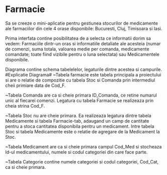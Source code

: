 # Farmacie
 Sa se creeze o mini-aplicatie pentru gestiunea stocurilor de medicamente ale farmaciilor din cele 4 orase disponibile: Bucuresti, Cluj, Timisoara si Iasi.

Prima interfata contine posibilitatea de a selecta ce informatii dorim sa vedem: Farmaciile dintr-un oras si informatiile detaliate ale acesteia (numar de comenzi, suma totala, valoarea medie per comanda, medicamente comandate; toate fiind vizibile pentru o luna selectata) sau Medicamentele disponibile.

Diagrama contine schema tabelelelor, legaturile dintre acestea si campurile.
 #Explicatie Diagrama#
 ~Tabela farmacie este tabela principala a proiectului si are o relatie de compozitie cu tabela Stoc si Comanda prin intermediul cheii primiare data de Cod_F.
	
 ~Tabela Comanda are ca si cheie primara ID_Comanda, ce retine numarul unic al fiecarei comenzi. Legatura cu tabela Farmacie se realizeaza prin cheia strina Cod_F.
	
 ~Tabela Stoc nu are cheie primara. Ea realizeaza legatura dintre tabela Medicamente si tabela Farmacie-tab, adaugand un camp de cantitate pentru a stoca cantitatea disponibila pentru un medicament. Intre tabela Stoc si tabela Medicamente este o relatie de agregare de la Medicament la Stoc.
	
 ~Tabela Medicament are ca si cheie primara campul Cod_Med si stocheaza Id-ul medicamentului, numele si codul categoriei din care face parte.
	
 ~Tabela Categorie contine numele categoriei si codul categoriei, Cod_Cat, ca si cheie primara.

